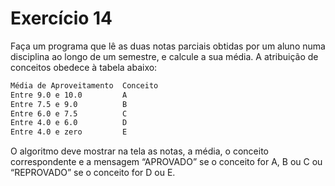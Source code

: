 # Exercício 14

Faça um programa que lê as duas notas parciais obtidas por um aluno numa disciplina ao longo de um semestre, e calcule a sua média. A atribuição de conceitos obedece à tabela abaixo:

```txt
Média de Aproveitamento  Conceito
Entre 9.0 e 10.0         A
Entre 7.5 e 9.0          B
Entre 6.0 e 7.5          C
Entre 4.0 e 6.0          D
Entre 4.0 e zero         E
```

O algoritmo deve mostrar na tela as notas, a média, o conceito correspondente e a mensagem “APROVADO” se o conceito for A, B ou C ou “REPROVADO” se o conceito for D ou E.
